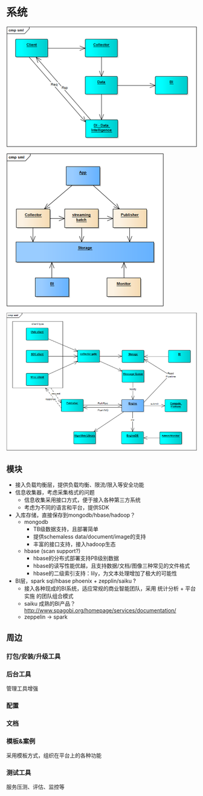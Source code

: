 # 系统

![](arch.png)

![](highview.png)

![](sml.png)

## 模块

- 接入负载均衡层，提供负载均衡、限流/限入等安全功能
- 信息收集器，考虑采集格式的问题
  - 信息收集采用接口方式，便于接入各种第三方系统
  - 考虑为不同的语言和平台，提供SDK
- 入库存储，直接保存到mongodb/hbase/hadoop？
  - mongodb
    - TB级数据支持，且部署简单
    - 提供schemaless data/document/image的支持
    - 丰富的接口支持，接入hadoop生态
  - hbase (scan support?)
    - hbase的分布式部署支持PB级别数据
    - hbase的读写性能优越，且支持数据/文档/图像三种常见的文件格式
    - hbase的二级索引支持：lily，为文本处理增加了极大的可能性
- BI层，spark sql/hbase phoenix + zepplin/saiku ?
  - 接入各种现成的BI系统，适应常规的商业智能团队，采用 统计分析 + 平台实施 的团队组合模式
  - saiku 成熟的BI产品？http://www.spagobi.org/homepage/services/documentation/
  - zeppelin -> spark

## 周边

### 打包/安装/升级工具
### 后台工具
管理工具增强
### 配置
### 文档
### 模板&案例
采用模板方式，组织在平台上的各种功能
### 测试工具
服务压测、评估、监控等

